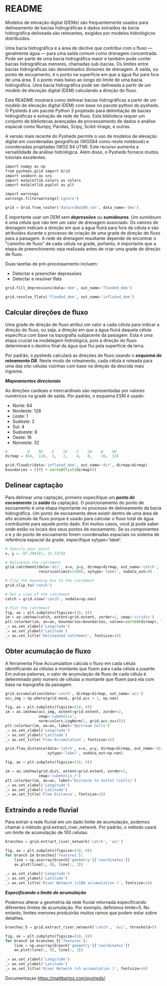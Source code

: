 # README

Modelos de elevação digital (DEMs) são frequentemente usados ​​para delineamento de bacias hidrográficas e dados extraídos da bacia hidrográfica delineada são relevantes, exigidos por modelos hidrológicos distribuídos.

Uma bacia hidrográfica é a área de declive que contribui com o fluxo — geralmente água — para uma saída comum como drenagem concentrada. Pode ser parte de uma bacia hidrográfica maior e também pode conter bacias hidrográficas menores, chamadas sub-bacias. Os limites entre bacias hidrográficas são denominados divisores de drenagem. A saída, ou ponto de escoamento, é o ponto na superfície em que a água flui para fora de uma área. É o ponto mais baixo ao longo do limite de uma bacia hidrográfica. Uma bacia hidrográfica pode ser delineada a partir de um modelo de elevação digital (DEM) calculando a direção do fluxo.

Este README mostrará como delinear bacias hidrográficas a partir de um modelo de elevação digital (DEM) com base no pacote python do pysheds. O Pysheds é um pacote Python 3 projetado para delimitação de bacias hidrográficas e extração de rede de fluxo. Esta biblioteca requer um conjunto de bibliotecas avançadas de processamento de dados e análise espacial como Numpy, Pandas, Scipy, Scikit-Image,  e outras.

A versão mais recente do Pysheds permite o uso de modelos de elevação digital em coordenadas geográficas (WGS84 como neste notebook) e coordenadas projetadas (WGS 84 UTM). Este recurso aumenta a versatilidade da análise hidrológica. Além disso, o Pysheds fornece muitos tutoriais excelentes.
```bash
import numpy as np
from pysheds.grid import Grid
import seaborn as sns
import matplotlib.colors as colors
import matplotlib.pyplot as plt

import warnings
warnings.filterwarnings('ignore')
```



```python
grid = Grid.from_raster('data/n30w100_con', data_name='dem')
```



É importante usar um DEM sem ***depressões*** ou ***sumidouros***. Um sumidouro é uma célula que não tem um valor de drenagem associado. Os valores de drenagem indicam a direção em que a água fluirá para fora da célula e são atribuídos durante o processo de criação de uma grade de direção de fluxo para a paisagem. A rede de drenagem resultante depende de encontrar o "caminho de fluxo" de cada célula na grade, portanto, é importante que a etapa de preenchimento seja realizada antes de criar uma grade de direção de fluxo.

Duas tarefas de pré-processamento incluem:
- Detectar e preencher depressões
- Detectar e resolver flats

```python
grid.fill_depressions(data='dem', out_name='flooded_dem')

grid.resolve_flats('flooded_dem', out_name='inflated_dem')
```

## Calcular direções de fluxo

Uma grade de direção de fluxo atribui um valor a cada célula para indicar a direção do fluxo, ou seja, a direção em que a água fluirá daquela célula específica com base na topografia subjacente da paisagem. Esta é uma etapa crucial na modelagem hidrológica, pois a direção do fluxo determinará o destino final da água que flui pela superfície da terra.

Por padrão, o pysheds calculará as direções de fluxo usando o ***esquema de roteamento D8***. Neste modo de roteamento, cada célula é roteada para uma das oito células vizinhas com base na direção da descida mais íngreme.

***Mapeamentos direcionais***

As direções cardeais e intercardinais são representadas por valores numéricos na grade de saída. Por padrão, o esquema ESRI é usado:

- Norte: 64
- Nordeste: 128
- Leste: 1
- Sudeste: 2
- Sul: 4
- Sudoeste: 8
- Oeste: 16
- Noroeste: 32

```python
#         N    NE    E    SE    S    SW    W    NW
dirmap = (64,  128,  1,   2,    4,   8,    16,  32)

grid.flowdir(data='inflated_dem', out_name='dir', dirmap=dirmap)
boundaries = ([0] + sorted(list(dirmap)))
```

## Delinear captação

Para delinear uma captação, primeiro especifique um ***ponto de escoamento*** (a ***saída*** da captação). O posicionamento do ponto de escoamento é uma etapa importante no processo de delineamento da bacia hidrográfica. Um ponto de escoamento deve existir dentro de uma área de alto acúmulo de fluxo porque é usado para calcular o fluxo total de água contribuinte para aquele ponto dado. Em muitos casos, você já pode saber onde estão os locais dos seus pontos de escoamento. Se os componentes x e y do ponto de escoamento forem coordenadas espaciais no sistema de referência espacial da grade, especifique xytype='label'.

```python
# Specify pour point
x, y = -97.294167, 32.73750

# Delineate the catchment
grid.catchment(data='dir', x=x, y=y, dirmap=dirmap, out_name='catch',
               recursionlimit=15000, xytype='label', nodata_out=0)

# Clip the bounding box to the catchment
grid.clip_to('catch')

# Get a view of the catchment
catch = grid.view('catch', nodata=np.nan)

# Plot the catchment
fig, ax = plt.subplots(figsize=(10, 8))
im = ax.imshow(catch, extent=grid.extent, zorder=1, cmap='viridis')
plt.colorbar(im, ax=ax, boundaries=boundaries, values=sorted(dirmap), label='Flow Direction')
_= ax.set_xlabel('Longitude')
_= ax.set_ylabel('Latitude')
_= ax.set_title('Delineated Catchment', fontsize=16)
```

## Obter acumulação de fluxo

A ferramenta Flow Accumulation calcula o fluxo em cada célula identificando as células a montante que fluem para cada célula a jusante. Em outras palavras, o valor de acumulação de fluxo de cada célula é determinado pelo número de células a montante que fluem para ela com base na topografia da paisagem.

```python
grid.accumulation(data='catch', dirmap=dirmap, out_name='acc')
acc_img = np.where(grid.mask, grid.acc + 1, np.nan)

fig, ax = plt.subplots(figsize=(10, 8))
im = ax.imshow(acc_img, extent=grid.extent, zorder=2,
               cmap='cubehelix',
               norm=colors.LogNorm(1, grid.acc.max()))
plt.colorbar(im, ax=ax, label='Upstream Cells')
_= ax.set_xlabel('Longitude')
_= ax.set_ylabel('Latitude')
_= ax.set_title('Flow Accumulation', fontsize=16)
```



```python
grid.flow_distance(data='catch', x=x, y=y, dirmap=dirmap, out_name='dist',
                   xytype='label', nodata_out=np.nan)

fig, ax = plt.subplots(figsize=(10, 8))

im = ax.imshow(grid.dist, extent=grid.extent, zorder=2,
               cmap='cubehelix_r')
plt.colorbar(im, ax=ax, label='Distance to outlet (cells)')
_= ax.set_xlabel('Longitude')
_= ax.set_ylabel('Latitude')
_= ax.set_title('Flow Distance', fontsize=16)
```

## Extraindo a rede fluvial

Para extrair a rede fluvial em um dado limite de acumulação, podemos chamar o método grid.extract_river_network. Por padrão, o método usará um limite de acumulação de 100 células:

```python
branches = grid.extract_river_network('catch', 'acc')

fig, ax = plt.subplots(figsize=(10, 8))
for branch in branches['features']:
    line = np.asarray(branch['geometry']['coordinates'])
    ax.plot(line[:, 0], line[:, 1])
    
_= ax.set_xlabel('Longitude')
_= ax.set_ylabel('Latitude')
_= ax.set_title('River Network (>100 accumulation )', fontsize=16)
```

***Especificando o limite de acumulação***

Podemos alterar a geometria da rede fluvial retornada especificando diferentes limites de acumulação. Por exemplo, definimos limite=5. No entanto, limites menores produzirão muitos ramos que podem estar sobre detalhes.

```python
branches_5 = grid.extract_river_network('catch', 'acc', threshold=5)

fig, ax = plt.subplots(figsize=(10, 8))
for branch in branches_5['features']:
    line = np.asarray(branch['geometry']['coordinates'])
    ax.plot(line[:, 0], line[:, 1])
    
_= ax.set_xlabel('Longitude')
_= ax.set_ylabel('Latitude')
_= ax.set_title('River Network (>5 accumulation )', fontsize=16)
```

Documentaçao https://mattbartos.com/pysheds/

